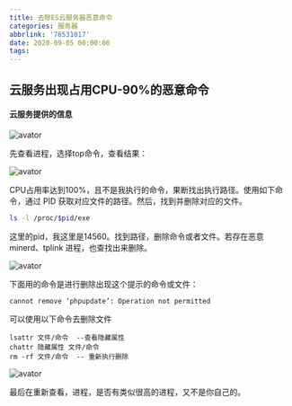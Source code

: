 ```yaml
---
title: 去除ES云服务器恶意命令
categories: 服务器
abbrlink: '76531017'
date: 2020-09-05 00:00:00
tags:
---
```

## 云服务出现占用CPU-90%的恶意命令

#### 云服务提供的信息

![avator](http://img.yangjiapo.cn/phpupdate.png)
<!--more-->
先查看进程，选择top命令，查看结果：

![avator](http://img.yangjiapo.cn/806_3.png)

CPU占用率达到100%，且不是我执行的命令，果断找出执行路径。使用如下命令，通过 PID 获取对应文件的路径。然后，找到并删除对应的文件。

```bash
ls -l /proc/$pid/exe
```

这里的pid，我这里是14560。找到路径，删除命令或者文件。若存在恶意 minerd、tplink 进程，也查找出来删除。

![avator](http://img.yangjiapo.cn/806_1.png)

下面用的命令是进行删除出现这个提示的命令或文件：

```basic
cannot remove ‘phpupdate’: Operation not permitted
```

可以使用以下命令去删除文件

```
lsattr 文件/命令  --查看隐藏属性
chattr 隐藏属性 文件/命令
rm -rf 文件/命令  -- 重新执行删除
```

![avator](http://img.yangjiapo.cn/806_2.png)

最后在重新查看，进程，是否有类似很高的进程，又不是你自己的。